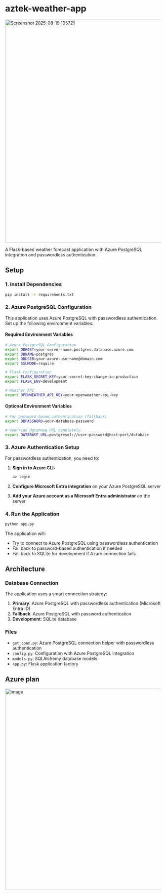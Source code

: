 # aztek-weather-app

<img width="894" height="722" alt="Screenshot 2025-08-19 105721" src="https://github.com/user-attachments/assets/4cbc6a77-5ecf-43b7-b954-98809844579d" />

A Flask-based weather forecast application with Azure PostgreSQL integration and passwordless authentication.

## Setup

### 1. Install Dependencies
```bash
pip install -r requirements.txt
```

### 2. Azure PostgreSQL Configuration

This application uses Azure PostgreSQL with passwordless authentication. Set up the following environment variables:

#### Required Environment Variables
```bash
# Azure PostgreSQL Configuration
export DBHOST=your-server-name.postgres.database.azure.com
export DBNAME=postgres
export DBUSER=your-azure-username@domain.com
export SSLMODE=require

# Flask Configuration
export FLASK_SECRET_KEY=your-secret-key-change-in-production
export FLASK_ENV=development

# Weather API
export OPENWEATHER_API_KEY=your-openweather-api-key
```

#### Optional Environment Variables
```bash
# For password-based authentication (fallback)
export DBPASSWORD=your-database-password

# Override database URL completely
export DATABASE_URL=postgresql://user:password@host:port/database
```

### 3. Azure Authentication Setup

For passwordless authentication, you need to:

1. **Sign in to Azure CLI:**
   ```bash
   az login
   ```

2. **Configure Microsoft Entra integration** on your Azure PostgreSQL server
3. **Add your Azure account as a Microsoft Entra administrator** on the server

### 4. Run the Application
```bash
python app.py
```

The application will:
- Try to connect to Azure PostgreSQL using passwordless authentication
- Fall back to password-based authentication if needed
- Fall back to SQLite for development if Azure connection fails

## Architecture

### Database Connection
The application uses a smart connection strategy:

1. **Primary**: Azure PostgreSQL with passwordless authentication (Microsoft Entra ID)
2. **Fallback**: Azure PostgreSQL with password authentication
3. **Development**: SQLite database

### Files
- `get_conn.py`: Azure PostgreSQL connection helper with passwordless authentication
- `config.py`: Configuration with Azure PostgreSQL integration
- `models.py`: SQLAlchemy database models
- `app.py`: Flask application factory

## Azure plan

<img width="753" height="652" alt="image" src="https://github.com/user-attachments/assets/be8ca211-84c2-4b4d-a978-a7c48e0ac28b" />
